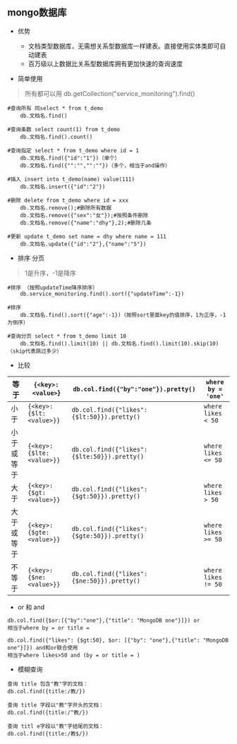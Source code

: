 ## mongo数据库

- 优势
  - 文档类型数据库，无需想关系型数据库一样建表。直接使用实体类即可自动建表
  - 百万级以上数据比关系型数据库拥有更加快速的查询速度

- 简单使用

> 所有都可以用 db.getCollection("service_monitoring").find()

```mongodb
#查询所有 同select * from t_demo
	db.文档名.find()
	
#查询条数 select count(1) from t_demo
	db.文档名.find().count()
	
#查询指定 select * from t_demo where id = 1
	db.文档名.find({"id":"1"})（单个）
	db.文档名.find({"":"","":""})（多个，相当于and操作）

#插入 insert into t_demo(name) value(111)
	db.文档名.insert({"id":"2"})
	
#删除 delete from t_demo where id = xxx
	db.文档名.remove();#删除所有数据
    db.文档名.remove({"sex":"女"});#按照条件删除
    db.文档名.remove({"name":"dhy"},2);#删除几条
    
#更新	update t_demo set name = dhy where name = 111
	db.文档名.update({"id":"2"},{"name":"5"})
```

- 排序 分页

> 1是升序，-1是降序

```mongo
#排序 （按照updateTime降序排序）
	db.service_monitoring.find().sort({"updateTime":-1})
	
#排序
	db.文档名.find().sort({"age":-1})（按照sort里面key的值排序，1为正序，-1为倒序）
	
#查询分页 select * from t_demo limit 10
	db.文档名.find().limit(10) || db.文档名.find().limit(10).skip(10)（skip代表跳过多少）
```

- 比较

| 等于       | `{<key>:<value>`}        | `db.col.find({"by":"one"}).pretty()`        | `where by = 'one'`  |
| ---------- | ------------------------ | ------------------------------------------- | ------------------- |
| 小于       | `{<key>:{$lt:<value>}}`  | `db.col.find({"likes":{$lt:50}}).pretty()`  | `where likes < 50`  |
| 小于或等于 | `{<key>:{$lte:<value>}}` | `db.col.find({"likes":{$lte:50}}).pretty()` | `where likes <= 50` |
| 大于       | `{<key>:{$gt:<value>}}`  | `db.col.find({"likes":{$gt:50}}).pretty()`  | `where likes > 50`  |
| 大于或等于 | `{<key>:{$gte:<value>}}` | `db.col.find({"likes":{$gte:50}}).pretty()` | `where likes >= 50` |
| 不等于     | `{<key>:{$ne:<value>}}`  | `db.col.find({"likes":{$ne:50}}).pretty()`  | `where likes != 50` |

- or 和 and

```mongodb
db.col.find({$or:[{"by":"one"},{"title": "MongoDB one"}]}) or
相当于where by = or title = 

db.col.find({"likes": {$gt:50}, $or: [{"by": "one"},{"title": "MongoDB one"}]}) and和or联合使用
相当于where likes>50 and (by = or title = ) 
```

- 模糊查询

```
查询 title 包含"教"字的文档：
db.col.find({title:/教/})

查询 title 字段以"教"字开头的文档：
db.col.find({title:/^教/})

查询 titl e字段以"教"字结尾的文档：
db.col.find({title:/教$/})
```

